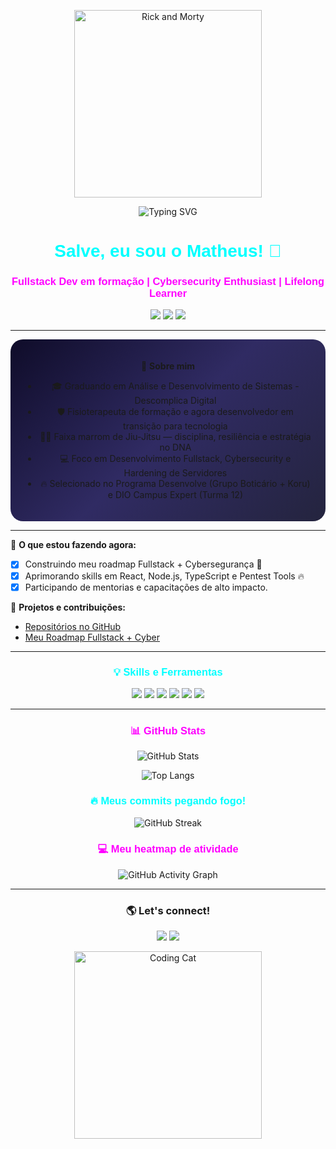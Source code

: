 <p align="center">
  <img src="https://i.postimg.cc/43zwDJgQ/Season-4-Episode-3-GIF-by-Rick-and-Morty.gif" alt="Rick and Morty" width="300"/>
</p>

<p align="center">
  <img src="https://readme-typing-svg.demolab.com/?lines=Graduando+em+ADS+pela+Descomplica;Fullstack+Dev+em+forma%C3%A7%C3%A3o;Cybersecurity+Enthusiast;Fisioterapeuta+em+transi%C3%A7%C3%A3o+de+carreira;Faixa+marrom+de+Jiu-Jitsu;Amante+de+c%C3%B3digo+e+tecnologia!&center=true&width=800&height=50&color=00FFFF&vCenter=true&size=24" alt="Typing SVG">
</p>

<h1 align="center" style="font-family: 'Orbitron', sans-serif; color: #00FFFF;">Salve, eu sou o Matheus! 👋</h1>
<h3 align="center" style="font-family: 'Orbitron', sans-serif; color: #FF00FF;">Fullstack Dev em formação | Cybersecurity Enthusiast | Lifelong Learner</h3>

<p align="center">
  <img src="https://img.shields.io/badge/Status-Always%20Learning-blue?style=for-the-badge&logo=openbadges" />
  <img src="https://img.shields.io/badge/Focus-Cybersecurity%20%7C%20Fullstack-critical?style=for-the-badge&logo=hackaday" />
  <img src="https://img.shields.io/badge/Role-Developer%20Student-success?style=for-the-badge&logo=github" />
</p>

---

<div align="center" style="background: linear-gradient(135deg, #0f0c29, #302b63, #24243e); padding: 20px; border-radius: 20px;">

🌟 <b>Sobre mim</b>  
- 🎓 Graduando em Análise e Desenvolvimento de Sistemas - Descomplica Digital  
- 🛡️ Fisioterapeuta de formação e agora desenvolvedor em transição para tecnologia  
- 🏋️‍♂️ Faixa marrom de Jiu-Jitsu — disciplina, resiliência e estratégia no DNA  
- 💻 Foco em Desenvolvimento Fullstack, Cybersecurity e Hardening de Servidores  
- 🔥 Selecionado no Programa Desenvolve (Grupo Boticário + Koru) e DIO Campus Expert (Turma 12)

</div>

---

🚀 <b>O que estou fazendo agora:</b>  
- [x] Construindo meu roadmap Fullstack + Cybersegurança 🚀  
- [x] Aprimorando skills em React, Node.js, TypeScript e Pentest Tools 🔥  
- [x] Participando de mentorias e capacitações de alto impacto.

🔗 <b>Projetos e contribuições:</b>  
- [Repositórios no GitHub](https://github.com/Matheuslimabjj?tab=repositories)  
- [Meu Roadmap Fullstack + Cyber](https://github.com/Matheuslimabjj/roadmap-ads-fullstack-cyber)

---

<h3 align="center" style="font-family: 'Orbitron', sans-serif; color: #00FFFF;">💡 Skills e Ferramentas</h3>
<p align="center">
  <img src="https://img.shields.io/badge/Code-JavaScript-informational?style=flat&logo=javascript&color=F7DF1E" />
  <img src="https://img.shields.io/badge/Framework-React-informational?style=flat&logo=react&color=61DAFB" />
  <img src="https://img.shields.io/badge/Backend-Node.js-informational?style=flat&logo=node.js&color=339933" />
  <img src="https://img.shields.io/badge/Language-Typescript-informational?style=flat&logo=typescript&color=007ACC" />
  <img src="https://img.shields.io/badge/Linux-Server%20Hardening-important?style=flat&logo=linux&color=FCC624" />
  <img src="https://img.shields.io/badge/Tools-Figma-informational?style=flat&logo=figma&color=F24E1E" />
</p>

---

<h3 align="center" style="font-family: 'Orbitron', sans-serif; color: #FF00FF;">📊 GitHub Stats</h3>
<p align="center">
  <img src="https://github-readme-stats.vercel.app/api?username=matheuslimabjj&show_icons=true&theme=radical&hide_border=true" alt="GitHub Stats" />
</p>

<p align="center">
  <img src="https://github-readme-stats.vercel.app/api/top-langs?username=matheuslimabjj&layout=compact&theme=radical&hide_border=true" alt="Top Langs" />
</p>

<h3 align="center" style="font-family: 'Orbitron', sans-serif; color: #00FFFF;">🔥 Meus commits pegando fogo!</h3>
<p align="center">
  <img src="https://github-readme-streak-stats.herokuapp.com/?user=matheuslimabjj&theme=radical&hide_border=true" alt="GitHub Streak" />
</p>

<h3 align="center" style="font-family: 'Orbitron', sans-serif; color: #FF00FF;">💻 Meu heatmap de atividade</h3>
<p align="center">
  <img src="https://github-readme-activity-graph.vercel.app/graph?username=matheuslimabjj&theme=tokyo-night&hide_border=true&area=true" alt="GitHub Activity Graph" />
</p>

---

<h3 align="center">🌎 Let's connect!</h3>
<p align="center">
  <a href="mailto:mfolima.dev@gmail.com"><img src="https://img.shields.io/badge/Email-mfolima.dev@gmail.com-red?style=for-the-badge&logo=gmail"></a>
  <a href="https://www.linkedin.com/in/matheus-lima-91a221334/"><img src="https://img.shields.io/badge/LinkedIn-Connect-blue?style=for-the-badge&logo=linkedin"></a>
</p>

<p align="center">
  <img src="https://i.postimg.cc/sx8pB8z2/Cat-Working-Hard-GIF.gif" alt="Coding Cat" width="300"/>
</p>

